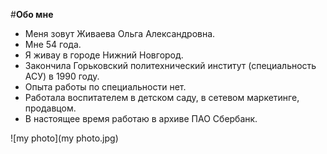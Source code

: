 #**Обо мне**

- Меня зовут Живаева Ольга Александровна.
- Мне 54 года.
- Я живау в городе Нижний Новгород.
- Закончила Горьковский политехнический институт (специальность АСУ) в 1990 году.
- Опыта работы по специальности нет.
- Работала воспитателем в детском саду, в сетевом маркетинге, продавцом.
- В настоящее время работаю в архиве ПАО Сбербанк.

![my photo](my photo.jpg)
